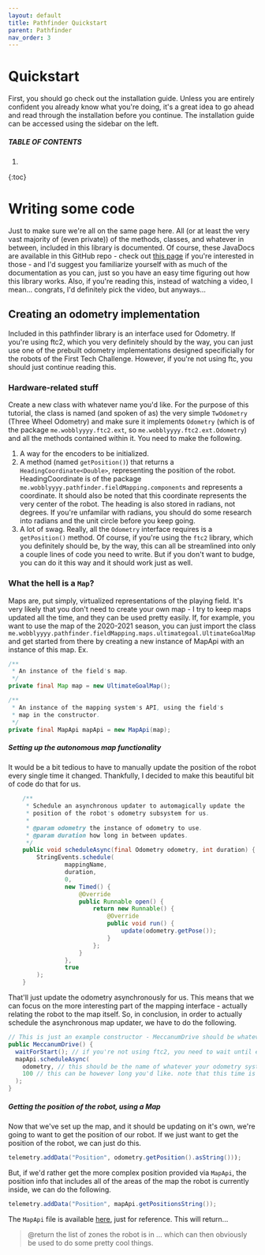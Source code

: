 ```yaml
---
layout: default
title: Pathfinder Quickstart
parent: Pathfinder
nav_order: 3
---
```


# Quickstart
First, you should go check out the installation guide. Unless you are entirely
confident you already know what you're doing, it's a great idea to go ahead and
read through the installation before you continue. The installation guide can be
accessed using the sidebar on the left.

##### TABLE OF CONTENTS
1. 
{:toc}

# Writing some code
Just to make sure we're all on the same page here. All (or at least the very vast majority of (even private)) of the methods,
classes, and whatever in between, included in this library is documented. Of course, these JavaDocs are available in this
GitHub repo - check out [this page](https://pathfinder.wobblyyyy.github.io/web/docs/pathfinder) if you're interested in
those - and I'd suggest you familiarize yourself with as much of the documentation as you can, just so you have an easy time
figuring out how this library works. Also, if you're reading this, instead of watching a video, I mean... congrats, I'd
definitely pick the video, but anyways...

## Creating an odometry implementation
Included in this pathfinder library is an interface used for Odometry. If you're using ftc2, which you very definitely should
by the way, you can just use one of the prebuilt odometry implementations designed specificially for the robots of the First
Tech Challenge. However, if you're not using ftc, you should just continue reading this.

### Hardware-related stuff
Create a new class with whatever name you'd like. For the purpose of this tutorial, the class is named (and spoken of as)
the very simple `TwOdometry` (Three Wheel Odometry) and make sure it implements `Odometry` (which is of the package
`me.wobblyyyy.ftc2.ext`, so `me.wobblyyyy.ftc2.ext.Odometry`) and all the methods contained within it.
You need to make the following.
1. A way for the encoders to be initialized. 
2. A method (named `getPosition()`) that returns a `HeadingCoordinate<Double>`, representing the position of the robot.
HeadingCoordinate is of the package `me.wobblyyyy.pathfinder.fieldMapping.components` and represents a coordinate. It should
also be noted that this coordinate represents the very center of the robot. The heading is also stored in radians, not degrees.
If you're unfamilar with radians, you should do some research into radians and the unit circle before you keep going.
3. A lot of swag. Really, all the `Odometry` interface requires is a `getPosition()` method. Of course, if you're using the
`ftc2` library, which you definitely should be, by the way, this can all be streamlined into only a couple lines of code you
need to write. But if you don't want to budge, you can do it this way and it should work just as well.

### What the hell is a `Map`?
Maps are, put simply, virtualized representations of the playing field. It's very likely that you don't need to create your
own map - I try to keep maps updated all the time, and they can be used pretty easily. If, for example, you want to use the
map of the 2020-2021 season, you can just import the class `me.wobblyyyy.pathfinder.fieldMapping.maps.ultimategoal.UltimateGoalMap`
and get started from there by creating a new instance of MapApi with an instance of this map. Ex. 
```java
/**
 * An instance of the field's map.
 */
private final Map map = new UltimateGoalMap();

/**
 * An instance of the mapping system's API, using the field's
 * map in the constructor.
 */ 
private final MapApi mapApi = new MapApi(map);
```

##### Setting up the autonomous map functionality
It would be a bit tedious to have to manually update the position of the robot every single time it changed. Thankfully, I decided
to make this beautiful bit of code do that for us.
```java
    /**
     * Schedule an asynchronous updater to automagically update the
     * position of the robot's odometry subsystem for us.
     *
     * @param odometry the instance of odometry to use.
     * @param duration how long in between updates.
     */
    public void scheduleAsync(final Odometry odometry, int duration) {
        StringEvents.schedule(
                mappingName,
                duration,
                0,
                new Timed() {
                    @Override
                    public Runnable open() {
                        return new Runnable() {
                            @Override
                            public void run() {
                                update(odometry.getPose());
                            }
                        };
                    }
                },
                true
        );
    }
```
That'll just update the odometry asynchronously for us. This means that we can focus on the more interesting
part of the mapping interface - actually relating the robot to the map itself. So, in conclusion, in order to
actually schedule the asynchronous map updater, we have to do the following.
```java
// This is just an example constructor - MeccanumDrive should be whatever class you're using, not just this.
public MeccanumDrive() {
  waitForStart(); // if you're not using ftc2, you need to wait until everything actually starts happening
  mapApi.scheduleAsync(
    odometry, // this should be the name of whatever your odometry system is
    100 // this can be however long you'd like. note that this time is in ms
  );
}
```

##### Getting the position of the robot, using a Map
Now that we've set up the map, and it should be updating on it's own, we're going to want to get the position of
our robot. If we just want to get the position of the robot, we can just do this.
```java
telemetry.addData("Position", odometry.getPosition().asString()));
```
But, if we'd rather get the more complex position provided via `MapApi`, the position info that includes all of the
areas of the map the robot is currently inside, we can do the following.
```java
telemetry.addData("Position", mapApi.getPositionsString());
```
The `MapApi` file is available [here](https://github.com/Rumblebots/UltimateGoal/blob/master/TeamCode/src/main/java/org/_11253/lib/odometry/fieldMapping/MapApi.java), 
just for reference. This will return...
> @return the list of zones the robot is in
... which can then obviously be used to do some pretty cool things. 